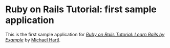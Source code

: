 # Ruby on Rails Tutorial: first sample application

This is the first sample application for
[*Ruby on Rails Tutorial: Learn Rails by Example*](http://railstutorial.org/)
by [Michael Hartl](http://michaelhartl.com/).